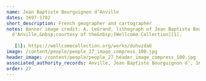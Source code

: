```yaml
---
name: Jean Baptiste Bourguignon d’Anville
dates: 1697-1782
short_description: French geographer and cartographer
notes: Banner image credit: A. LeGrand, lithograph of Jean Baptiste Bourguignon
  d'Anville,&nbsp;courtesy of the&nbsp;[Wellcome Collection][1].
  
   [1]: https://wellcomecollection.org/works/duhuzda6
image: /content/people/people_27_image_compress_100.jpg
header_image: /content/people/people_27_header_image_compress_100.jpg
associated_authority_records: Anville, Jean Baptiste Bourguignon d', 1697-1782
order: 27
---
```

